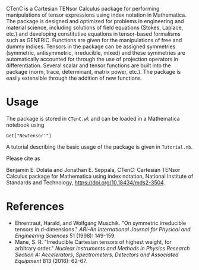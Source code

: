 CTenC is a Cartesian TENsor Calculus package for performing manipulations of tensor expressions using index notation in Mathematica. The package is designed and optimized for problems in engineering and material science, including solutions of field equations (Stokes, Laplace, etc.) and developing constitutive equations in tensor-based formalisms such as GENERIC. Functions are given for the manipulations of free and dummy indices. Tensors in the package can be assigned symmetries (symmetric, antisymmetric, irreducible, mixed) and these symmetries are automatically accounted for through the use of projection operators in differentiation. Several scalar and tensor functions are built into the package (norm, trace, determinant, matrix power, etc.). The package is easily extensible through the addition of new functions.

# Usage
The package is stored in `CTenC.wl` and can be loaded in a Mathematica notebook using
```
Get["NewTensor'"]
```
A tutorial describing the basic usage of the package is given in `Tutorial.nb`.

Please cite as 

Benjamin E. Dolata and Jonathan E. Seppala, CTenC: Cartesian TENsor Calculus package for Mathematica using index notation, National Institute of Standards and Technology, https://doi.org/10.18434/mds2-3504.

# References
* Ehrentraut, Harald, and Wolfgang Muschik. "On symmetric irreducible tensors in d-dimensions." *ARI-An International Journal for Physical and Engineering Sciences* 51 (1998): 149-159.
* Mane, S. R. "Irreducible Cartesian tensors of highest weight, for arbitrary order." *Nuclear Instruments and Methods in Physics Research Section A: Accelerators, Spectrometers, Detectors and Associated Equipment* 813 (2016): 62-67.